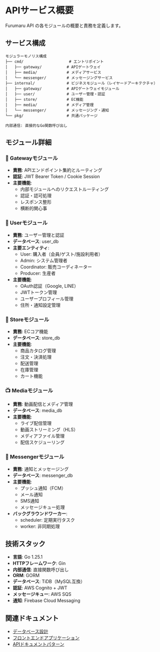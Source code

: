 # APIサービス概要

Furumaru API の各モジュールの概要と責務を定義します。

## サービス構成

```
モジュラーモノリス構成
├── cmd/                    # エントリポイント
│   ├── gateway/           # APIゲートウェイ
│   ├── media/             # メディアサービス
│   └── messenger/         # メッセージングサービス
├── internal/              # ビジネスモジュール（レイヤードアーキテクチャ）
│   ├── gateway/           # APIゲートウェイモジュール
│   ├── user/              # ユーザー管理・認証
│   ├── store/             # EC機能
│   ├── media/             # メディア管理
│   └── messenger/         # メッセージング・通知
└── pkg/                   # 共通パッケージ

内部通信: 直接的なGo関数呼び出し
```

## モジュール詳細

### 🚪 Gatewayモジュール
- **責務**: APIエンドポイント集約とルーティング
- **認証**: JWT Bearer Token / Cookie Session
- **主要機能**: 
  - 内部モジュールへのリクエストルーティング
  - 認証・認可処理
  - レスポンス整形
  - 横断的関心事

### 🔐 Userモジュール  
- **責務**: ユーザー管理と認証
- **データベース**: user_db
- **主要エンティティ**:
  - User: 購入者（会員/ゲスト/施設利用者）
  - Admin: システム管理者
  - Coordinator: 販売コーディネーター
  - Producer: 生産者
- **主要機能**:
  - OAuth認証（Google, LINE）
  - JWTトークン管理
  - ユーザープロフィール管理
  - 住所・通知設定管理

### 🛒 Storeモジュール
- **責務**: ECコア機能
- **データベース**: store_db
- **主要機能**:
  - 商品カタログ管理
  - 注文・決済処理
  - 配送管理
  - 在庫管理
  - カート機能

### 📺 Mediaモジュール
- **責務**: 動画配信とメディア管理
- **データベース**: media_db  
- **主要機能**:
  - ライブ配信管理
  - 動画ストリーミング（HLS）
  - メディアファイル管理
  - 配信スケジューリング

### 💬 Messengerモジュール
- **責務**: 通知とメッセージング
- **データベース**: messenger_db
- **主要機能**:
  - プッシュ通知（FCM）
  - メール通知
  - SMS通知  
  - メッセージキュー処理
- **バックグラウンドワーカー**:
  - scheduler: 定期実行タスク
  - worker: 非同期処理

## 技術スタック

- **言語**: Go 1.25.1
- **HTTPフレームワーク**: Gin  
- **内部通信**: 直接関数呼び出し
- **ORM**: GORM
- **データベース**: TiDB（MySQL互換）
- **認証**: AWS Cognito + JWT
- **メッセージキュー**: AWS SQS
- **通知**: Firebase Cloud Messaging

## 関連ドキュメント

- [データベース設計](./database-design.md)
- [フロントエンドアプリケーション](../web/frontend-applications.md)
- [APIドキュメントパターン](./documentation-patterns.md)